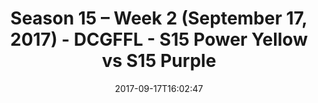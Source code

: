---
title: Season 15 – Week 2 (September 17, 2017) - DCGFFL - S15 Power Yellow vs S15
  Purple
teams-score:
- team: _teams/s15-power-yellow.md
  score: 33
- team: _teams/s15-purple.md
  score: 29
mvp: Marvin Washington, Jason Deters
game-ball: Mecha Santos, Tim Adams
season: 15
week: 2
date: '2017-09-17T16:02:47'
pageid: season-15-week-2-september-17-2017-5691-vs-5692
---